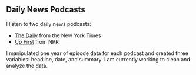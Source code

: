 ## Daily News Podcasts

I listen to two daily news podcasts:
* [The Daily](https://www.nytimes.com/column/the-daily) from the New York Times
* [Up First](https://www.npr.org/podcasts/510318/up-first) from NPR

I manipulated one year of episode data for each podcast and created three variables: headline, date, and summary. I am currently working to clean and analyze the data. 
